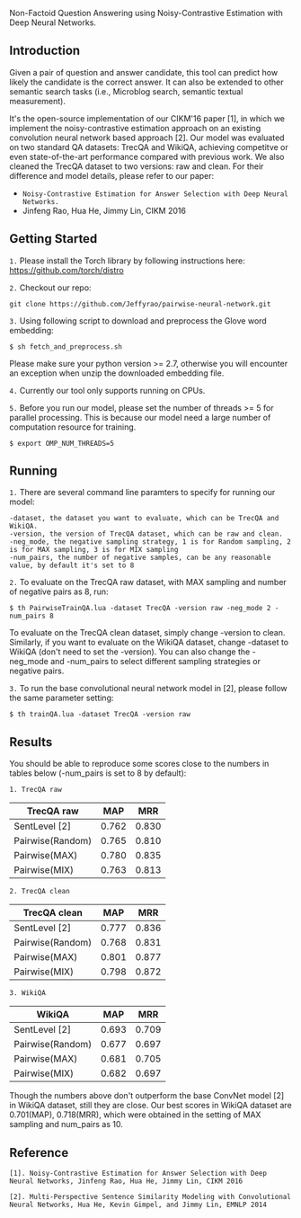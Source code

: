 Non-Factoid Question Answering using Noisy-Contrastive Estimation with Deep Neural Networks.

Introduction
-------------
Given a pair of question and answer candidate, this tool can predict how likely the candidate is the correct answer. It can also be extended to other semantic search tasks (i.e., Microblog search, semantic textual measurement).

It's the open-source implementation of our CIKM'16 paper [1], in which we implement the noisy-contrastive estimation approach on an existing convolution neural network based approach [2]. Our model was evaluated on two standard QA datasets: TrecQA and WikiQA, achieving competitve or even state-of-the-art performance compared with previous work. We also cleaned the TrecQA dataset to two versions: raw and clean. For their difference and model details, please refer to our paper:
- ``Noisy-Contrastive Estimation for Answer Selection with Deep Neural Networks.``
- Jinfeng Rao, Hua He, Jimmy Lin, CIKM 2016

Getting Started
-----------
``1.`` Please install the Torch library by following instructions here: https://github.com/torch/distro

``2.`` Checkout our repo:
```
git clone https://github.com/Jeffyrao/pairwise-neural-network.git
```

``3.`` Using following script to download and preprocess the Glove word embedding:
```
$ sh fetch_and_preprocess.sh
``` 
Please make sure your python version >= 2.7, otherwise you will encounter an exception when unzip the downloaded embedding file.

``4.`` Currently our tool only supports running on CPUs. 

``5.`` Before you run our model, please set the number of threads >= 5 for parallel processing. This is because our model need a large number of computation resource for training. 
```
$ export OMP_NUM_THREADS=5
```

Running
--------
``1.`` There are several command line paramters to specify for running our model:
```
-dataset, the dataset you want to evaluate, which can be TrecQA and WikiQA. 
-version, the version of TrecQA dataset, which can be raw and clean. 
-neg_mode, the negative sampling strategy, 1 is for Random sampling, 2 is for MAX sampling, 3 is for MIX sampling 
-num_pairs, the number of negative samples, can be any reasonable value, by default it's set to 8
```

``2.`` To evaluate on the TrecQA raw dataset, with MAX sampling and number of negative pairs as 8, run:
```
$ th PairwiseTrainQA.lua -dataset TrecQA -version raw -neg_mode 2 -num_pairs 8
```
To evaluate on the TrecQA clean dataset, simply change -version to clean.
Similarly, if you want to evaluate on the WikiQA dataset, change -dataset to WikiQA (don't need to set the -version).
You can also change the -neg_mode and -num_pairs to select different sampling strategies or negative pairs.

``3.`` To run the base convolutional neural network model in [2], please follow the same parameter setting:
```
$ th trainQA.lua -dataset TrecQA -version raw
```

Results
-------
You should be able to reproduce some scores close to the numbers in tables below (-num_pairs is set to 8 by default):

``1. TrecQA raw`` 

TrecQA raw       |  MAP   |  MRR
-----------------|--------|------
SentLevel [2]    | 0.762  | 0.830
Pairwise(Random) | 0.765  | 0.810
Pairwise(MAX)    | 0.780  | 0.835
Pairwise(MIX)    | 0.763  | 0.813

``2. TrecQA clean`` 

TrecQA clean     |  MAP   |  MRR
-----------------|--------|------
SentLevel [2]    | 0.777  | 0.836
Pairwise(Random) | 0.768  | 0.831
Pairwise(MAX)    | 0.801  | 0.877
Pairwise(MIX)    | 0.798  | 0.872

``3. WikiQA`` 

WikiQA           |  MAP   |  MRR
-----------------|--------|------
SentLevel [2]    | 0.693  | 0.709
Pairwise(Random) | 0.677  | 0.697
Pairwise(MAX)    | 0.681  | 0.705
Pairwise(MIX)    | 0.682  | 0.697
Though the numbers above don't outperform the base ConvNet model [2] in WikiQA dataset, still they are close. Our best scores in WikiQA dataset are 0.701(MAP), 0.718(MRR), which were obtained in the setting of MAX sampling and num_pairs as 10.

Reference
--------
``[1]. Noisy-Contrastive Estimation for Answer Selection with Deep Neural Networks, Jinfeng Rao, Hua He, Jimmy Lin, CIKM 2016`` 

``[2]. Multi-Perspective Sentence Similarity Modeling with Convolutional Neural Networks, Hua He, Kevin Gimpel, and Jimmy Lin, EMNLP 2014`` 
